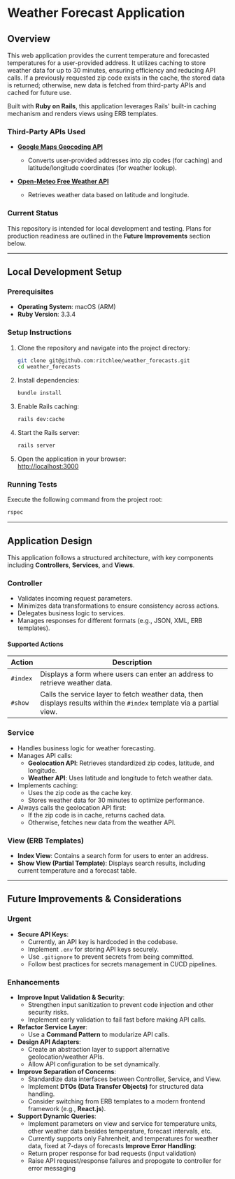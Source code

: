 # Weather Forecast Application

## Overview

This web application provides the current temperature and forecasted temperatures for a user-provided address. It utilizes caching to store weather data for up to 30 minutes, ensuring efficiency and reducing API calls. If a previously requested zip code exists in the cache, the stored data is returned; otherwise, new data is fetched from third-party APIs and cached for future use.

Built with **Ruby on Rails**, this application leverages Rails' built-in caching mechanism and renders views using ERB templates.

### Third-Party APIs Used

- **[Google Maps Geocoding API](https://developers.google.com/maps/documentation/geocoding)**

  - Converts user-provided addresses into zip codes (for caching) and latitude/longitude coordinates (for weather lookup).

- **[Open-Meteo Free Weather API](https://open-meteo.com/)**
  - Retrieves weather data based on latitude and longitude.

### Current Status

This repository is intended for local development and testing. Plans for production readiness are outlined in the **Future Improvements** section below.

---

## Local Development Setup

### Prerequisites

- **Operating System**: macOS (ARM)
- **Ruby Version**: 3.3.4

### Setup Instructions

1. Clone the repository and navigate into the project directory:

   ```sh
   git clone git@github.com:ritchlee/weather_forecasts.git
   cd weather_forecasts
   ```

2. Install dependencies:

   ```sh
   bundle install
   ```

3. Enable Rails caching:

   ```sh
   rails dev:cache
   ```

4. Start the Rails server:

   ```sh
   rails server
   ```

5. Open the application in your browser:  
   [http://localhost:3000](http://localhost:3000)

### Running Tests

Execute the following command from the project root:

```sh
rspec
```

---

## Application Design

This application follows a structured architecture, with key components including **Controllers**, **Services**, and **Views**.

### **Controller**

- Validates incoming request parameters.
- Minimizes data transformations to ensure consistency across actions.
- Delegates business logic to services.
- Manages responses for different formats (e.g., JSON, XML, ERB templates).

#### Supported Actions

| Action   | Description                                                                                                           |
| -------- | --------------------------------------------------------------------------------------------------------------------- |
| `#index` | Displays a form where users can enter an address to retrieve weather data.                                            |
| `#show`  | Calls the service layer to fetch weather data, then displays results within the `#index` template via a partial view. |

### **Service**

- Handles business logic for weather forecasting.
- Manages API calls:
  - **Geolocation API**: Retrieves standardized zip codes, latitude, and longitude.
  - **Weather API**: Uses latitude and longitude to fetch weather data.
- Implements caching:
  - Uses the zip code as the cache key.
  - Stores weather data for 30 minutes to optimize performance.
- Always calls the geolocation API first:
  - If the zip code is in cache, returns cached data.
  - Otherwise, fetches new data from the weather API.

### **View (ERB Templates)**

- **Index View**: Contains a search form for users to enter an address.
- **Show View (Partial Template)**: Displays search results, including current temperature and a forecast table.

---

## Future Improvements & Considerations

### **Urgent**

- **Secure API Keys**:
  - Currently, an API key is hardcoded in the codebase.
  - Implement `.env` for storing API keys securely.
  - Use `.gitignore` to prevent secrets from being committed.
  - Follow best practices for secrets management in CI/CD pipelines.

### **Enhancements**

- **Improve Input Validation & Security**:
  - Strengthen input sanitization to prevent code injection and other security risks.
  - Implement early validation to fail fast before making API calls.
- **Refactor Service Layer**:
  - Use a **Command Pattern** to modularize API calls.
- **Design API Adapters**:
  - Create an abstraction layer to support alternative geolocation/weather APIs.
  - Allow API configuration to be set dynamically.
- **Improve Separation of Concerns**:
  - Standardize data interfaces between Controller, Service, and View.
  - Implement **DTOs (Data Transfer Objects)** for structured data handling.
  - Consider switching from ERB templates to a modern frontend framework (e.g., **React.js**).
- **Support Dynamic Queries**:
  - Implement parameters on view and service for temperature units, other weather data besides temperature, forecast intervals, etc.
  - Currently supports only Fahrenheit, and temperatures for weather data, fixed at 7-days of forecasts
    **Improve Error Handling**:
  - Return proper response for bad requests (input validation)
  - Raise API request/response failures and propogate to controller for error messaging
